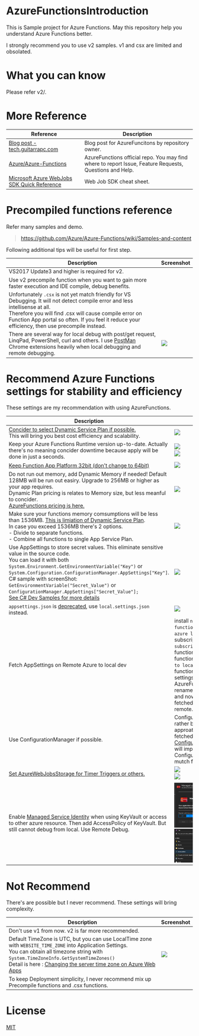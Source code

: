 # AzureFunctionsIntroduction

This is Sample project for Azure Functions. May this repository help you understand Azure Functions better.

I strongly recommend you to use v2 samples. v1 and csx are limited and obsolated.

# What you can know

Please refer v2/.

# More Reference

Reference | Description
---- | ----
[Blog post - tech.guitarrapc.com](http://tech.guitarrapc.com/archive/category/AzureFunctions) | Blog post for AzureFuncitons by repository owner.
[Azure/Azure-Functions](https://github.com/Azure/Azure-Functions) | AzureFunctions official repo. You may find where to report Issue, Feature Requests, Questions and Help.
[Microsoft Azure WebJobs SDK Quick Reference](https://jhaleyfiles2016.blob.core.windows.net/public/Azure%20WebJobs%20SDK%20Cheat%20Sheet%202014.pdf) | Web Job SDK cheat sheet.

# Precompiled functions reference

Refer many samples and demo.

> https://github.com/Azure/Azure-Functions/wiki/Samples-and-content

Following additional tips will be useful for first step.

Description | Screenshot
---- | ----
VS2017 Update3 and higher is required for v2. | 
Use v2 precompile function when you want to gain more faster execution and IDE compile, debug benefits.  |
Unfortunately `.csx` is not yet match friendly for VS Debugging. It will not detect compile error and less intellisense at all.<br/> Therefore you will find .csx will cause compile error on Function App portal so often. If you feel it reduce your efficiency, then use precompile instead. |
There are several way for local debug with post/get request, LinqPad, PowerShell, curl and others. I use [PostMan](https://www.getpostman.com/) Chrome extensions heavily when local debugging and remote debugging. | ![](images/LocalDebugWithPostMan.png)

# Recommend Azure Functions settings for stability and efficiency

These settings are my recommendation with using AzureFunctions.

Description | Screenshot
---- | ----
[Concider to select Dynamic Service Plan if possible.]((https://azure.microsoft.com/en-us/documentation/articles/functions-scale/)) <br/>This will bring you best cost efficiency and scalability. | ![](images/DynamicServicePlan.png)
Keep your Azure Functions Runtime version up-to-date. Actually there's no meaning concider downtime because apply will be done in just a seconds. | ![](images/AzureFunctionsRuntimeVersionUpgrade.png)<br/>![](images/AzureFunctionsRuntimeVersion.png)
[Keep Function App Platform 32bit (don't change to 64bit)](http://stackoverflow.com/questions/36653122/is-there-any-difference-between-platform-32-bit-or-platform-64-bit-for-azure) | ![](images/PlatformSetting.png)
Do not run out memory, add Dynamic Memory if needed! Default 128MB will be run out easiry. Upgrade to 256MB or higher as your app requires.<br/> Dynamic Plan pricing is relates to Memory size, but less meanful to concider.<br/>[AzureFunctions pricing is here.](https://azure.microsoft.com/en-us/pricing/details/functions/)  | ![](images/MemoryAllocation.png)
Make sure your functions memory comsumptions will be less than 1536MB. [This is limiation of Dynamic Service Plan](https://azure.microsoft.com/en-us/documentation/articles/functions-scale/). <br/>In case you exceed 1536MB there's 2 options.<br/> - Divide to separate functions. <br/>- Combine all functions to single App Service Plan. | ![](images/DynamicServicePlanMemory.png)
Use AppSettings to store secret values. This eliminate sensitive value in the source code.<br/>You can load it with both ```System.Environment.GetEnvironmentVariable("Key")``` or ```System.Configuration.ConfigurationManager.AppSettings["Key"]```. <br/> C# sample with screenShot: ```GetEnvironmentVariable("Secret_Value")``` or ```ConfigurationManager.AppSettings["Secret_Value"];```<br/>[See C# Dev Samples for more details](https://azure.microsoft.com/en-us/documentation/articles/functions-reference-csharp/) | ![](images/SecretValue.png) 
`appsettings.json` is [deprecated](https://github.com/Azure/azure-functions-cli/issues/122), use `local.settings.json` instead. | ![](images/localsettings.json.png)
Fetch AppSettings on Remote Azure to local dev | install `npm i -g azure-functions-cli`, login `func azure login`, select subscription `func azure subscriptions list`, list functionapp ``func azure functionapp list`, then fetch to local `func azure functionapp fetch-app-settings AzureFunctionsIntroduction`. rename to local.settings.json and now all variables are fetched to local as like remote.
Use ConfigurationManager if possible. | ConfigurationManager is rather better for above fetch approatch, it can dectypt fetched encrypt data. [ConfigurationManagerHelper](https://github.com/guitarrapc/AzureFunctionsIntroduction/blob/master/v2/src/AzureFunctionsIntroduction/StaticHelpers/ConfigurationManagerHelper.cs) will improve ConfigurationManager mutch friendly.
[Set AzureWebJobsStorage for Timer Triggers or others.](https://github.com/Microsoft/azure-docs/blob/master/articles/azure-functions/functions-run-local.md) | ![](images/AzureWebJobsStorageLocalSettings.png) <br/> ![](images/StorageAccountConnectionStrings.png)
Enable [Managed Service Identity](https://docs.microsoft.com/en-us/azure/app-service/app-service-managed-service-identity#creating-an-app-with-an-identity) when using KeyVault or access to other azure resource. Then add AccessPolicy of KeyVault. But still cannot debug from local. Use Remote Debug. | ![](images/ManagedServiceIdentity.png) ![](images/KeyVaultAccessPolicy.png)

# Not Recommend

There's are possible but I never recommend. These settings will bring complexity.

Description | Screenshot
---- | ----
Don't use v1 from now. v2 is far more recommended. | 
Default TimeZone is UTC, but you can use LocalTime zone with ```WEBSITE_TIME_ZONE``` into Application Settings.<br/>You can obtain all timezone string with ```System.TimeZoneInfo.GetSystemTimeZones()``` <br/>Detail is here : [Changing the server time zone on Azure Web Apps](https://blogs.msdn.microsoft.com/tomholl/2015/04/06/changing-the-server-time-zone-on-azure-web-apps/)  | ![](images/AzureFunctionsTimeZone.png)
To keep Deployment simplicity, I never recommend mix up Precompile functions and .csx functions. | 

# License

[MIT](https://github.com/guitarrapc/AzureFunctionsIntroduction/blob/master/LICENSE)
